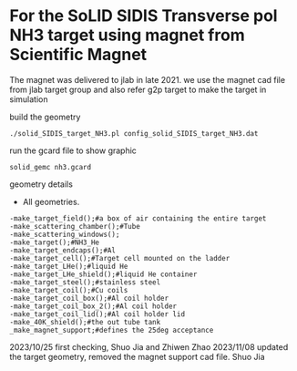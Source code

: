 # For the SoLID SIDIS Transverse pol NH3 target using magnet from Scientific Magnet
The magnet was delivered to jlab in late 2021. 
we use the magnet cad file from jlab target group and also refer g2p target to make the target in simulation

build the geometry
```
./solid_SIDIS_target_NH3.pl config_solid_SIDIS_target_NH3.dat
```
run the gcard file to show graphic
```
solid_gemc nh3.gcard
```

geometry details
* All geometries. 
```
-make_target_field();#a box of air containing the entire target
-make_scattering_chamber();#Tube
-make_scattering_windows();
-make_target();#NH3_He
-make_target_endcaps();#Al
-make_target_cell();#Target cell mounted on the ladder
-make_target_LHe();#liquid He
-make_target_LHe_shield();#liquid He container
-make_target_steel();#stainless steel 
-make_target_coil();#Cu coils
-make_target_coil_box();#Al coil holder
-make_target_coil_box_2();#Al coil holder
-make_target_coil_lid();#Al coil holder lid
-make_40K_shield();#the out tube tank
_make_magnet_support;#defines the 25deg acceptance
```

2023/10/25 first checking, Shuo Jia and Zhiwen Zhao
2023/11/08 updated the target geometry, removed the magnet support cad file. Shuo Jia
